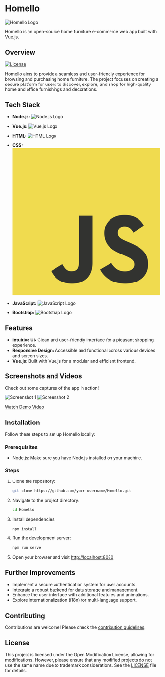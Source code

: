# Homello

![Homello Logo](path/to/your/logo.png)

Homello is an open-source home furniture e-commerce web app built with Vue.js.

## Overview

[![License](https://img.shields.io/badge/License-Open%20Modification-green.svg)](https://opensource.org/licenses/OpenModification)

Homello aims to provide a seamless and user-friendly experience for browsing and purchasing home furniture. The project focuses on creating a secure platform for users to discover, explore, and shop for high-quality home and office furnishings and decorations.

## Tech Stack

- **Node.js:**
  ![Node.js Logo](https://nodejs.org/static/images/logos/nodejs-new-pantone-black.svg)

- **Vue.js:**
  ![Vue.js Logo](https://vuejs.org/images/logo.png)

- **HTML:**
  ![HTML Logo](https://www.w3.org/html/logo/downloads/HTML5_1Color_Black.svg)

- **CSS:**
  ![CSS Logo](https://raw.githubusercontent.com/voodootikigod/logo.js/master/js.png)

- **JavaScript:**
  ![JavaScript Logo](https://www.vectorlogo.zone/logos/javascript/javascript-ar21.svg)

- **Bootstrap:**
  ![Bootstrap Logo](https://getbootstrap.com/docs/5.0/assets/brand/bootstrap-logo-black.svg)

## Features

- **Intuitive UI:** Clean and user-friendly interface for a pleasant shopping experience.
- **Responsive Design:** Accessible and functional across various devices and screen sizes.
- **Vue.js:** Built with Vue.js for a modular and efficient frontend.

## Screenshots and Videos

Check out some captures of the app in action!

![Screenshot 1](app_captures/screenshot1.png)
![Screenshot 2](app_captures/screenshot2.png)

[Watch Demo Video](app_captures/demo_video.mp4)

## Installation

Follow these steps to set up Homello locally:

### Prerequisites

- Node.js: Make sure you have Node.js installed on your machine.

### Steps

1. Clone the repository:

   ```bash
   git clone https://github.com/your-username/Homello.git
   ```

2. Navigate to the project directory:

   ```bash
   cd Homello
   ```

3. Install dependencies:

   ```bash
   npm install
   ```

4. Run the development server:

   ```bash
   npm run serve
   ```

5. Open your browser and visit [http://localhost:8080](http://localhost:8080)

## Further Improvements

- Implement a secure authentication system for user accounts.
- Integrate a robust backend for data storage and management.
- Enhance the user interface with additional features and animations.
- Explore internationalization (i18n) for multi-language support.

## Contributing

Contributions are welcome! Please check the [contribution guidelines](CONTRIBUTING.md).

## License

This project is licensed under the Open Modification License, allowing for modifications. However, please ensure that any modified projects do not use the same name due to trademark considerations. See the [LICENSE](LICENSE) file for details.
